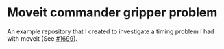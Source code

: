 # Moveit commander gripper problem
An example repository that I created to investigate a timing problem I had with moveit (See [#1699](https://github.com/ros-planning/moveit/issues/1699)).
